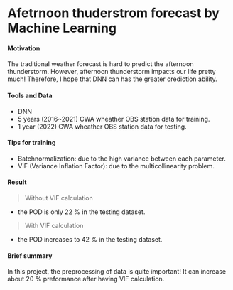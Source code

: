 # Afetrnoon thuderstrom forecast by Machine Learning

#### Motivation
The traditional weather forecast is hard to predict the afternoon thunderstorm.
However, afternoon thunderstorm impacts our life pretty much!
Therefore, I hope that DNN can has the greater orediction ability.

#### Tools and Data
* DNN
* 5 years (2016~2021) CWA wheather OBS station data for training.
* 1 year (2022) CWA wheather OBS station data for testing.
  
#### Tips for training
* Batchnormalization: due to the high variance between each parameter.
* VIF (Variance Inflation Factor): due to the multicollinearity problem.

#### Result
> Without VIF calculation
* the POD is only 22 % in the testing dataset.

> With VIF calculation
* the POD increases to 42 % in the testing dataset.

#### Brief summary
In this project, the preprocessing of data is quite important!
It can increase about 20 % preformance after having VIF calculation.
